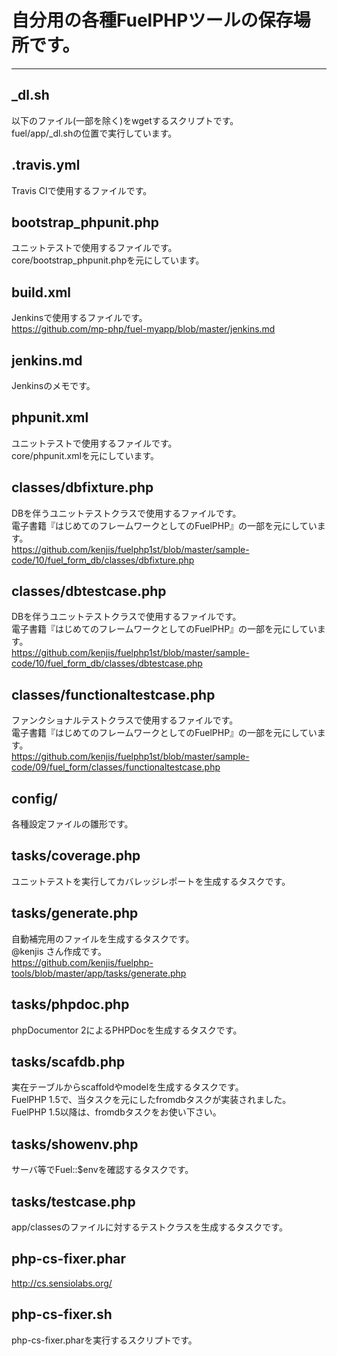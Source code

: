 # 自分用の各種FuelPHPツールの保存場所です。
---
## _dl.sh
以下のファイル(一部を除く)をwgetするスクリプトです。  
fuel/app/_dl.shの位置で実行しています。

## .travis.yml
Travis CIで使用するファイルです。

## bootstrap_phpunit.php
ユニットテストで使用するファイルです。  
core/bootstrap_phpunit.phpを元にしています。

## build.xml
Jenkinsで使用するファイルです。  
https://github.com/mp-php/fuel-myapp/blob/master/jenkins.md

## jenkins.md
Jenkinsのメモです。

## phpunit.xml
ユニットテストで使用するファイルです。  
core/phpunit.xmlを元にしています。

## classes/dbfixture.php
DBを伴うユニットテストクラスで使用するファイルです。  
電子書籍『はじめてのフレームワークとしてのFuelPHP』の一部を元にしています。  
https://github.com/kenjis/fuelphp1st/blob/master/sample-code/10/fuel_form_db/classes/dbfixture.php

## classes/dbtestcase.php
DBを伴うユニットテストクラスで使用するファイルです。  
電子書籍『はじめてのフレームワークとしてのFuelPHP』の一部を元にしています。  
https://github.com/kenjis/fuelphp1st/blob/master/sample-code/10/fuel_form_db/classes/dbtestcase.php

## classes/functionaltestcase.php
ファンクショナルテストクラスで使用するファイルです。  
電子書籍『はじめてのフレームワークとしてのFuelPHP』の一部を元にしています。  
https://github.com/kenjis/fuelphp1st/blob/master/sample-code/09/fuel_form/classes/functionaltestcase.php

## config/
各種設定ファイルの雛形です。

## tasks/coverage.php
ユニットテストを実行してカバレッジレポートを生成するタスクです。

## tasks/generate.php
自動補完用のファイルを生成するタスクです。  
@kenjis さん作成です。  
https://github.com/kenjis/fuelphp-tools/blob/master/app/tasks/generate.php

## tasks/phpdoc.php
phpDocumentor 2によるPHPDocを生成するタスクです。

## tasks/scafdb.php
実在テーブルからscaffoldやmodelを生成するタスクです。  
FuelPHP 1.5で、当タスクを元にしたfromdbタスクが実装されました。  
FuelPHP 1.5以降は、fromdbタスクをお使い下さい。

## tasks/showenv.php
サーバ等でFuel::$envを確認するタスクです。

## tasks/testcase.php
app/classesのファイルに対するテストクラスを生成するタスクです。

## php-cs-fixer.phar
http://cs.sensiolabs.org/

## php-cs-fixer.sh
php-cs-fixer.pharを実行するスクリプトです。

